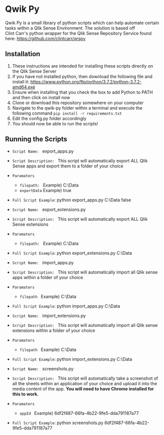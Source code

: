# Qwik Py
Qwik Py is a small library of python scripts which can help automate certain tasks within a Qlik Sense Environment. The solution is based off   
Clint Carr's python wrapper for the Qlik Sense Repository Service found here: https://github.com/clintcarr/qrspy

## Installation
1. These instructions are intended for installing these scripts directly on the Qlik Sense Server
2. If you have not installed python, then download the following file and install it: https://www.python.org/ftp/python/3.7.2/python-3.7.2-amd64.exe 
3. Ensure when installing that you check the box to add Python to PATH and then click on install now
4. Clone or download this repository somewhere on your computer
5. Navigate to the qwik-py folder within a terminal and execute the following command `pip install -r requirements.txt`
6. Edit the config.py folder accordingly
7. You should now be able to run the scripts!

## Running the Scripts
- `Script Name: ` export_apps.py
- `Script Description: ` This script will automatically export ALL Qlik Sense apps and export them to a folder of your choice
- `Paramaters`
  - `filepath: ` Example) C:\Data
  - `exportData` Example) true
- `Full Script Example`: python export_apps.py C:\Data false

- `Script Name: ` export_extensions.py
- `Script Description: ` This script will automatically export ALL Qlik Sense extensions
- `Paramaters`
  - `filepath: ` Example) C:\Data
- `Full Script Example`: python export_extensions.py C:\Data

- `Script Name: ` import_apps.py
- `Script Description: ` This script will automatically import all Qlik sense apps within a folder of your choice
- `Paramaters`
  - `filepath ` Example) C:\Data
- `Full Script Example`: python import_apps.py C:\Data

- `Script Name: ` import_extensions.py
- `Script Description: ` This script will automatically import all Qlik sense extensions within a folder of your choice
- `Paramaters`
  - `filepath ` Example) C:\Data
- `Full Script Example`: python import_extensions.py C:\Data

- `Script Name: ` screenshots.py
- `Script Description: ` This script will automatically take a screenshot of all the sheets within an application of your choice and upload it into the media content of the app. **You will need to have Chrome installed for this to work.**
- `Paramaters`
  - `appId ` Example) 6df2f487-66fa-4b22-9fe5-dda791187a77
- `Full Script Example`: python screenshots.py 6df2f487-66fa-4b22-9fe5-dda791187a77